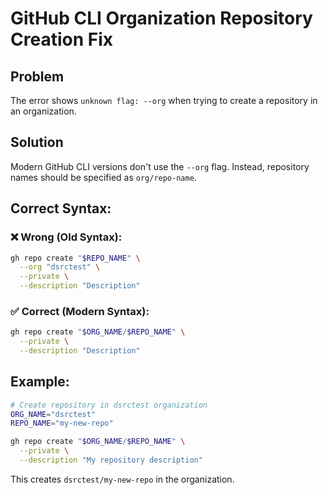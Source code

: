 # GitHub CLI Organization Repository Creation Fix

## Problem
The error shows `unknown flag: --org` when trying to create a repository in an organization.

## Solution
Modern GitHub CLI versions don't use the `--org` flag. Instead, repository names should be specified as `org/repo-name`.

## Correct Syntax:

### ❌ Wrong (Old Syntax):
```bash
gh repo create "$REPO_NAME" \
  --org "dsrctest" \
  --private \
  --description "Description"
```

### ✅ Correct (Modern Syntax):
```bash
gh repo create "$ORG_NAME/$REPO_NAME" \
  --private \
  --description "Description"
```

## Example:
```bash
# Create repository in dsrctest organization
ORG_NAME="dsrctest"
REPO_NAME="my-new-repo"

gh repo create "$ORG_NAME/$REPO_NAME" \
  --private \
  --description "My repository description"
```

This creates `dsrctest/my-new-repo` in the organization.
